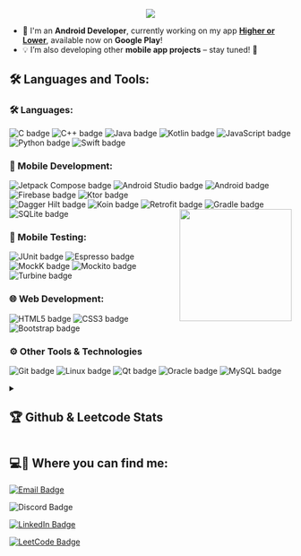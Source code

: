 <p align="center"><img src="https://github.com/user-attachments/assets/cad1e651-31e4-43b6-8924-5e9ff49cb42b" align="center" /></p>

- 🚀 I'm an **Android Developer**, currently working on my app [**Higher or Lower**](https://play.google.com/store/apps/details?id=com.adamdawi.higherorlower), available now on **Google Play**! 
- 💡 I’m also developing other **mobile app projects** – stay tuned! 📱 

<p>
<h2 align="left">🛠 Languages and Tools:</h2>
<h3 align="left">🛠 Languages:</h3>
<p align="left">
  <img src="https://img.shields.io/badge/-C-%2300599C?logo=c&logoColor=white&style=for-the-badge" alt="C badge" />
  <img src="https://img.shields.io/badge/-C++-%2300599C?logo=cplusplus&logoColor=white&style=for-the-badge" alt="C++ badge" />
  <img src="https://img.shields.io/badge/-Java-%23007396?logo=java&logoColor=white&style=for-the-badge" alt="Java badge" />
  <img src="https://img.shields.io/badge/-Kotlin-%230970D1?logo=kotlin&logoColor=white&style=for-the-badge" alt="Kotlin badge" />
  <img src="https://img.shields.io/badge/-JavaScript-%23F7DF1E?logo=javascript&logoColor=black&style=for-the-badge" alt="JavaScript badge" />
  <img src="https://img.shields.io/badge/-Python-%233776AB?logo=python&logoColor=white&style=for-the-badge" alt="Python badge" />
  <img src="https://img.shields.io/badge/-Swift-%23FA7343?logo=swift&logoColor=white&style=for-the-badge" alt="Swift badge" />
</p>

<h3 align="left">📱 Mobile Development:</h3>
<p align="left">
  <img src="https://img.shields.io/badge/-Jetpack%20Compose-%2309D3AC?logo=android&logoColor=white&style=for-the-badge" alt="Jetpack Compose badge" />
  <img src="https://img.shields.io/badge/-Android%20Studio-%23232323?logo=androidstudio&logoColor=white&style=for-the-badge" alt="Android Studio badge" />
  <img src="https://img.shields.io/badge/-Android-%233DDC84?logo=android&logoColor=white&style=for-the-badge" alt="Android badge" />
  <img src="https://img.shields.io/badge/-Firebase-%23FFCA28?logo=firebase&logoColor=black&style=for-the-badge" alt="Firebase badge" />
  <img src="https://img.shields.io/badge/-Ktor-%23000000?logo=kotlin&logoColor=white&style=for-the-badge" alt="Ktor badge" />
  <br>
  <img src="https://img.shields.io/badge/-Dagger%20Hilt-%23003F8C?logo=android&logoColor=white&style=for-the-badge" alt="Dagger Hilt badge" />
  <img src="https://img.shields.io/badge/-Koin-%23FF6F00?logo=kotlin&logoColor=white&style=for-the-badge" alt="Koin badge" />
  <img src="https://img.shields.io/badge/-Retrofit-%234285F4?logo=android&logoColor=white&style=for-the-badge" alt="Retrofit badge" />
  <img src="https://img.shields.io/badge/-Gradle-%23023036?logo=gradle&logoColor=white&style=for-the-badge" alt="Gradle badge" />
  <img src="https://img.shields.io/badge/-SQLite-%23003B57?logo=sqlite&logoColor=white&style=for-the-badge" alt="SQLite badge" />
  <img src="https://github.com/user-attachments/assets/87bd64db-5af7-46dd-8199-cb67337f151a" height="200" align="right" />
</p>

<h3 align="left">📱 Mobile Testing:</h3>
<p align="left">
  <img src="https://img.shields.io/badge/-JUnit-%23FF2020?logo=junit5&logoColor=white&style=for-the-badge" alt="JUnit badge" />
  <img src="https://img.shields.io/badge/-Espresso-%233DDC84?logo=&logoColor=white&style=for-the-badge" alt="Espresso badge" />
  <img src="https://img.shields.io/badge/-MockK-%237F52FF?logo=&logoColor=white&style=for-the-badge" alt="MockK badge" />
  <img src="https://img.shields.io/badge/-Mockito-%230081CB?logo=&logoColor=white&style=for-the-badge" alt="Mockito badge" />
  <img src="https://img.shields.io/badge/-Turbine-%2300D100?logo=&logoColor=white&style=for-the-badge" alt="Turbine badge" />
</p>

<h3 align="left">🌐 Web Development:</h3>
<p align="left">
  <img src="https://img.shields.io/badge/-HTML5-%23E34F26?logo=html5&logoColor=white&style=for-the-badge" alt="HTML5 badge" />
  <img src="https://img.shields.io/badge/-CSS3-%231572B6?logo=css3&logoColor=white&style=for-the-badge" alt="CSS3 badge" />
  <img src="https://img.shields.io/badge/-Bootstrap-%23563D7C?logo=bootstrap&logoColor=white&style=for-the-badge" alt="Bootstrap badge" />
</p>
<h3 align="left">⚙️ Other Tools & Technologies</h3>
<p align="left">
  <img src="https://img.shields.io/badge/-Git-%23F05033?logo=git&logoColor=white&style=for-the-badge" alt="Git badge" />
  <img src="https://img.shields.io/badge/-Linux-%23FCC624?logo=linux&logoColor=black&style=for-the-badge" alt="Linux badge" />
  <img src="https://img.shields.io/badge/-Qt-%232641A5?logo=qt&logoColor=white&style=for-the-badge" alt="Qt badge" />
  <img src="https://img.shields.io/badge/-Oracle-%23F80000?logo=oracle&logoColor=white&style=for-the-badge" alt="Oracle badge" />
  <img src="https://img.shields.io/badge/-MySQL-%234479A1?logo=mysql&logoColor=white&style=for-the-badge" alt="MySQL badge" />
</p>


<details>
<summary><h2>🏆 Github & Leetcode Stats </h2></summary>
<br>
<p align="center"><img align="center" src="https://github-readme-streak-stats.herokuapp.com/?user=adamdawi&theme=dark" alt="adamdawi" /></p>
<p align="center"><img align="center" src="https://leetcard.jacoblin.cool/AdamDawi?ext=heatmap" alt="adamdawi" /></p>
</details>

<h2 align="left">💻🔗 Where you can find me:</h2>
<p align="center">
<p>
  <a href="mailto:adamdawidziuk@onet.pl">
    <img src="https://img.shields.io/badge/Email-adamdawidziuk@onet.pl-D14836?style=for-the-badge&logo=gmail&logoColor=white" alt="Email Badge"/>
  </a>
</p>
<p>
  <img src="https://img.shields.io/badge/Discord-adas4329-5865F2?logo=discord&logoColor=white&style=for-the-badge" alt="Discord Badge"/>
</p>
<p>
  <a href="https://www.linkedin.com/in/adam-dawidziuk/" target="_blank">
    <img src="https://img.shields.io/badge/-LinkedIn-0077B5?logo=linkedin&logoColor=white&style=for-the-badge" alt="LinkedIn Badge"/>
  </a>
</p>
<p>
  <a href="https://leetcode.com/u/AdamDawi/" target="_blank">
    <img src="https://img.shields.io/badge/-LeetCode-FFA116?logo=leetcode&logoColor=white&style=for-the-badge" alt="LeetCode Badge"/>
  </a>
</p>
</p>
